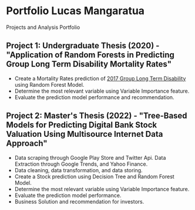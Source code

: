 # Portfolio Lucas Mangaratua
Projects and Analysis Portfolio

## Project 1: Undergraduate Thesis (2020) - "Application of Random Forests in Predicting Group Long Term Disability Mortality Rates"
* Create a Mortality Rates prediction of [2017 Group Long Term Disability](https://www.soa.org/resources/experience-studies/2017/2017-gltd-recovery-mortality-tree/) using Random Forest Model.
* Determine the most relevant variable using Variable Importance feature.
* Evaluate the prediction model performance and recommendation.


## Project 2: Master's Thesis (2022) - "Tree-Based Models for Predicting Digital Bank Stock Valuation Using Multisource Internet Data Approach"
*  Data scraping through Google Play Store and Twitter Api. Data Extraction through Google Trends, and Yahoo Finance.
*  Data cleaning, data transformation, and data storing.
*  Create a Stock prediction using Decision Tree and Random Forest Model.
*  Determine the most relevant variable using Variable Importance feature.
*  Evaluate the prediction model performance.
*  Business Solution and recommendation for investors.
